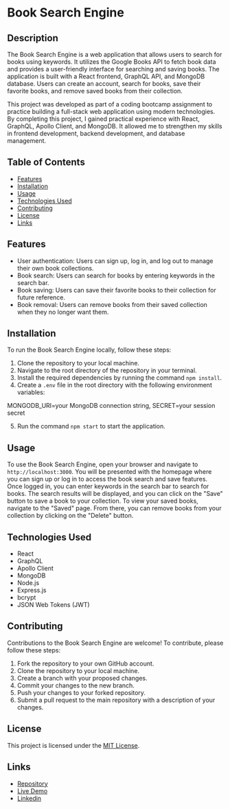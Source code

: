 # Book Search Engine

## Description

The Book Search Engine is a web application that allows users to search for books using keywords. It utilizes the Google Books API to fetch book data and provides a user-friendly interface for searching and saving books. The application is built with a React frontend, GraphQL API, and MongoDB database. Users can create an account, search for books, save their favorite books, and remove saved books from their collection.

This project was developed as part of a coding bootcamp assignment to practice building a full-stack web application using modern technologies. By completing this project, I gained practical experience with React, GraphQL, Apollo Client, and MongoDB. It allowed me to strengthen my skills in frontend development, backend development, and database management.

## Table of Contents

- [Features](#features)
- [Installation](#installation)
- [Usage](#usage)
- [Technologies Used](#technologies-used)
- [Contributing](#contributing)
- [License](#license)
- [Links](#links)

## Features

- User authentication: Users can sign up, log in, and log out to manage their own book collections.
- Book search: Users can search for books by entering keywords in the search bar.
- Book saving: Users can save their favorite books to their collection for future reference.
- Book removal: Users can remove books from their saved collection when they no longer want them.

## Installation

To run the Book Search Engine locally, follow these steps:

1. Clone the repository to your local machine.
2. Navigate to the root directory of the repository in your terminal.
3. Install the required dependencies by running the command `npm install`.
4. Create a `.env` file in the root directory with the following environment variables:

  MONGODB_URI=your MongoDB connection string,
  SECRET=your session secret

5. Run the command `npm start` to start the application.

## Usage

To use the Book Search Engine, open your browser and navigate to `http://localhost:3000`. You will be presented with the homepage where you can sign up or log in to access the book search and save features. Once logged in, you can enter keywords in the search bar to search for books. The search results will be displayed, and you can click on the "Save" button to save a book to your collection. To view your saved books, navigate to the "Saved" page. From there, you can remove books from your collection by clicking on the "Delete" button.

## Technologies Used

- React
- GraphQL
- Apollo Client
- MongoDB
- Node.js
- Express.js
- bcrypt
- JSON Web Tokens (JWT)

## Contributing

Contributions to the Book Search Engine are welcome! To contribute, please follow these steps:

1. Fork the repository to your own GitHub account.
2. Clone the repository to your local machine.
3. Create a branch with your proposed changes.
4. Commit your changes to the new branch.
5. Push your changes to your forked repository.
6. Submit a pull request to the main repository with a description of your changes.

## License

This project is licensed under the [MIT License](LICENSE).

## Links

- [Repository](https://github.com/seantamturk/Book-Search-Engine)
- [Live Demo](https://whispering-eyrie-57776.herokuapp.com/)
- [Linkedin](https://www.linkedin.com/in/sean-tamturk-8253b722a/)
